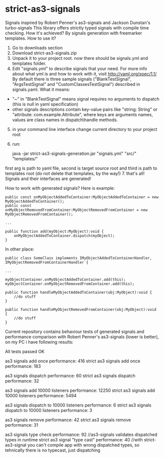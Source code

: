 strict-as3-signals
==================

Signals inspired by Robert Penner's as3-signals and Jackson Dunstan's turbo-signals
This library offers strictly typed signals with compile time checking.
How it's achieved? By signals generation with freemarker templates.
How to use it?
1. Go to downloads section
2. Download strict-as3-signals.zip
3. Unpack it to your project root. now there should be signals.yml and templates folder.
4. Edit "signals.yml" to describe signals that your need. 
For more info about what yml is and how to work with it, visit http://yaml.org/spec/1.1/
By default there is three sample signals ("BlankTestSignal", "ArgsTestSignal" and "CustomClassesTestSignal") described in signals.yaml. What it means:
- "~" in "BlankTestSignal" means signal requires no arguments to dispatch (this is null in yaml specification)
- other signals descriptions contain key-value pairs like "string: String" or "attribute: com.example.Attribute", where keys are arguments names, values are class names in dispatch\handle methods.
5. in your command line interface change current directory to your project root 
6. run:

    java -jar strict-as3-signals-generation.jar "signals.yml" "src/" "templates/"
    
first arg is path to yaml file, second is target source root and third is path to templates root (do not delete that templates, by the way!)
7. that's all! Signals and their interfaces are generated!

How to work with generated signals? Here is example:

    public const onMyObjectAddedToContainer:MyObjectAddedToContainer = new MyObjectAddedToContainer();
    public const onMyObjectRemovedFromContainer:MyObjectRemovedFromContainer = new MyObjectRemovedFromContainer();
    
    ...
    
    public function add(myObject:MyObject):void {
        onMyObjectAddedToContainer.dispatch(myObject);
    }
    
In other place:

    public class SomeClass implements IMyObjectAddedToContainerHandler, IMyObjectRemovedFromContainerHandler {
    
    ...
    
    myObjectContainer.onMyObjectAddedToContainer.add(this);
    myObjectContainer.onMyObjectRemovedFromContainer.add(this);
    
    public function handleMyObjectAddedToContainer(obj:MyObject):void {
        //do stuff
    }
    
    public function handleMyObjectRemovedFromContainer(obj:MyObject):void {
        //do stuff
    }
    
Current repository contains behaviour tests of generated signals and performance comparison with Robert Penner's as3-signals (lower is better), on my PC i have following results:

All tests passed OK

as3 signals add once performance: 416
strict as3 signals add once performance: 183

as3 signals dispatch performance: 60
strict as3 signals dispatch performance: 32

as3 signals add 10000 listeners performance: 12250
strict as3 signals add 10000 listeners performance: 5494

as3 signals dispatch to 10000 listeners performance: 6
strict as3 signals dispatch to 10000 listeners performance: 3

as3 signals remove performance: 42
strict as3 signals remove performance: 31

as3 signals type check performance: 92 //as3-signals validates dispatched types in runtime
strict as3 signal "type cast" performance: 40 //with strict-as3-signal you can't compile app with wrong dispatched types, so tehnically there is no typecast, just dispatching
    